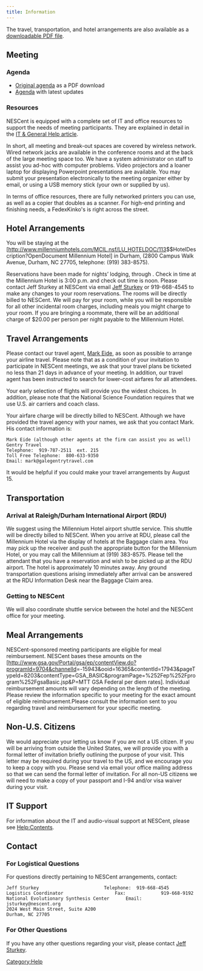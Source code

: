 ```yaml
---
title: Information
---
```


The travel, transportation, and hotel arrangements are also available as
a [downloadable PDF file](Media:Travel_Arrangements.pdf "wikilink").

Meeting
-------

### Agenda

-   [Original agenda](Media:Agenda.pdf "wikilink") as a PDF download
-   [Agenda](Agenda "wikilink") with latest updates

### Resources

NESCent is equipped with a complete set of IT and office resources to
support the needs of meeting participants. They are explained in detail
in the [IT & General Help article](Help:Contents "wikilink").

In short, all meeting and break-out spaces are covered by wireless
network. Wired network jacks are available in the conference rooms and
at the back of the large meeting space too. We have a system
administrator on staff to assist you ad-hoc with computer problems.
Video projectors and a loaner laptop for displaying Powerpoint
presentations are available. You may submit your presentation
electronically to the meeting organizer either by email, or using a USB
memory stick (your own or supplied by us).

In terms of office resources, there are fully networked printers you can
use, as well as a copier that doubles as a scanner. For high-end
printing and finishing needs, a FedexKinko's is right across the street.

Hotel Arrangements
------------------

You will be staying at the
\[<http://www.millenniumhotels.com/MCIL.nsf/LU_HOTELDOC/113>$$HotelDescription?OpenDocument
Millennium Hotel\] in Durham, (2800 Campus Walk Avenue, Durham, NC
27705, telephone: (919) 383-8575).

Reservations have been made for nights’ lodging, through . Check in time
at the Millennium Hotel is 3:00 p.m. and check out time is noon. Please
contact Jeff Sturkey at NESCent via email [Jeff
Sturkey](mailto:jsturkey@nescent.org) or 919-668-4545 to make any
changes to your room reservations. The rooms will be directly billed to
NESCent. We will pay for your room, while you will be responsible for
all other incidental room charges, including meals you might charge to
your room. If you are bringing a roommate, there will be an additional
charge of $20.00 per person per night payable to the Millennium Hotel.

Travel Arrangements
-------------------

Please contact our travel agent, [Mark
Eide](mailto:mark@galegentrytravel.com), as soon as possible to arrange
your airline travel. Please note that as a condition of your invitation
to participate in NESCent meetings, we ask that your travel plans be
ticketed no less than 21 days in advance of your meeting. In addition,
our travel agent has been instructed to search for lower-cost airfares
for all attendees.

Your early selection of flights will provide you the widest choices. In
addition, please note that the National Science Foundation requires that
we use U.S. air carriers and coach class.

Your airfare charge will be directly billed to NESCent. Although we have
provided the travel agency with your names, we ask that you contact
Mark. His contact information is:

    Mark Eide (although other agents at the firm can assist you as well)
    Gentry Travel
    Telephone:  919-787-2511  ext. 215  
    Toll Free Telephone:  800-633-9350
    Email: mark@galegentrytravel.com

It would be helpful if you could make your travel arrangements by August
15.

Transportation
--------------

### Arrival at Raleigh/Durham International Airport (RDU)

We suggest using the Millennium Hotel airport shuttle service. This
shuttle will be directly billed to NESCent. When you arrive at RDU,
please call the Millennium Hotel via the display of hotels at the
Baggage claim area. You may pick up the receiver and push the
appropriate button for the Millennium Hotel, or you may call the
Millennium at (919) 383-8575. Please tell the attendant that you have a
reservation and wish to be picked up at the RDU airport. The hotel is
approximately 10 minutes away. Any ground transportation questions
arising immediately after arrival can be answered at the RDU Information
Desk near the Baggage Claim area.

### Getting to NESCent

We will also coordinate shuttle service between the hotel and the
NESCent office for your meeting.

Meal Arrangements
-----------------

NESCent-sponsored meeting participants are eligible for meal
reimbursement. NESCent bases these amounts on the
\[<http://www.gsa.gov/Portal/gsa/ep/contentView.do?programId=9704&channelId>=-15943&ooid=16365&contentId=17943&pageTypeId=8203&contentType=GSA\_BASIC&programPage=%252Fep%252Fprogram%252FgsaBasic.jsp&P=MTT
GSA Federal per diem rates\]. Individual reimbursement amounts will vary
depending on the length of the meeting. Please review the information
specific to your meeting for the exact amount of eligible
reimbursement.Please consult the information sent to you regarding
travel and reimbursement for your specific meeting.

Non-U.S. Citizens
-----------------

We would appreciate your letting us know if you are not a US citizen. If
you will be arriving from outside the United States, we will provide you
with a formal letter of invitation briefly outlining the purpose of your
visit. This letter may be required during your travel to the US, and we
encourage you to keep a copy with you. Please send via email your office
mailing address so that we can send the formal letter of invitation. For
all non-US citizens we will need to make a copy of your passport and
I-94 and/or visa waiver during your visit.

IT Support
----------

For information about the IT and audio-visual support at NESCent, please
see <Help:Contents>.

Contact
-------

### For Logistical Questions

For questions directly pertaining to NESCent arrangements, contact:

    Jeff Sturkey                        Telephone:  919-668-4545
    Logistics Coordinator                   Fax:             919-668-9192
    National Evolutionary Synthesis Center      Email:         jsturkey@nescent.org
    2024 West Main Street, Suite A200
    Durham, NC 27705

### For Other Questions

If you have any other questions regarding your visit, please contact
[Jeff Sturkey](mailto:jsturkey@nescent.org).

<Category:Help>
